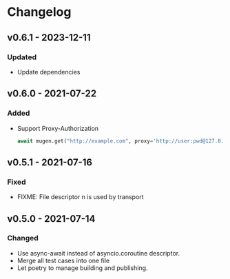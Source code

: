 # Changelog

## v0.6.1 - 2023-12-11

### Updated

- Update dependencies

## v0.6.0 - 2021-07-22

### Added

- Support Proxy-Authorization

  ```python
  await mugen.get("http://example.com", proxy='http://user:pwd@127.0.0.1:8888')
  ```

## v0.5.1 - 2021-07-16

### Fixed

- FIXME: File descriptor n is used by transport

## v0.5.0 - 2021-07-14

### Changed

- Use async-await instead of asyncio.coroutine descriptor.
- Merge all test cases into one file
- Let poetry to manage building and publishing.
